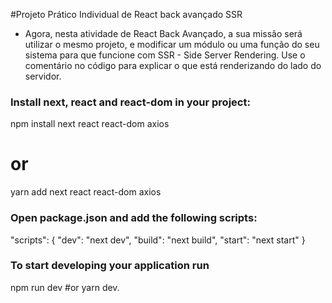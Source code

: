 #Projeto Prático Individual de React back avançado SSR

- Agora, nesta atividade de React Back Avançado, 
a sua missão será utilizar o mesmo projeto, 
e modificar um módulo ou uma função do seu 
sistema para que funcione com SSR - Side Server Rendering. 
Use o comentário no código para explicar o que está renderizando do 
lado do servidor.

### Install next, react and react-dom in your project:

npm install next react react-dom axios
# or
yarn add next react react-dom axios

### Open package.json and add the following scripts:

"scripts": {
  "dev": "next dev",
  "build": "next build",
  "start": "next start"
}

### To start developing your application run 
npm run dev 
#or 
yarn dev.